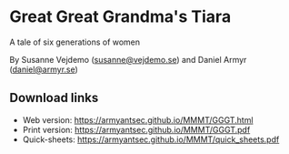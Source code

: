# Great Great Grandma's Tiara
A tale of six generations of women

By Susanne Vejdemo (susanne@vejdemo.se) and Daniel Armyr (daniel@armyr.se)

## Download links
- Web version: https://armyantsec.github.io/MMMT/GGGT.html
- Print version: https://armyantsec.github.io/MMMT/GGGT.pdf
- Quick-sheets: https://armyantsec.github.io/MMMT/quick_sheets.pdf
